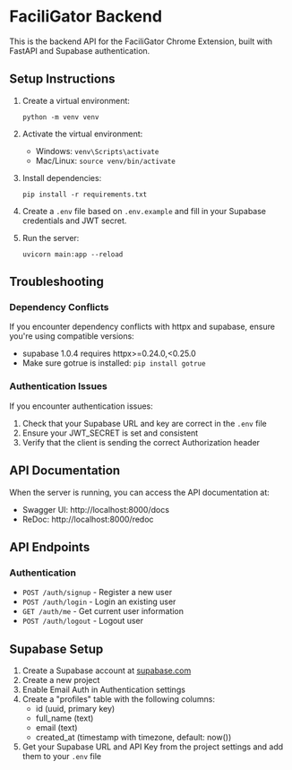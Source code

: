 # FaciliGator Backend

This is the backend API for the FaciliGator Chrome Extension, built with FastAPI and Supabase authentication.

## Setup Instructions

1. Create a virtual environment:
   ```
   python -m venv venv
   ```

2. Activate the virtual environment:
   - Windows: `venv\Scripts\activate`
   - Mac/Linux: `source venv/bin/activate`

3. Install dependencies:
   ```
   pip install -r requirements.txt
   ```

4. Create a `.env` file based on `.env.example` and fill in your Supabase credentials and JWT secret.

5. Run the server:
   ```
   uvicorn main:app --reload
   ```

## Troubleshooting

### Dependency Conflicts

If you encounter dependency conflicts with httpx and supabase, ensure you're using compatible versions:
- supabase 1.0.4 requires httpx>=0.24.0,<0.25.0
- Make sure gotrue is installed: `pip install gotrue`

### Authentication Issues

If you encounter authentication issues:
1. Check that your Supabase URL and key are correct in the `.env` file
2. Ensure your JWT_SECRET is set and consistent
3. Verify that the client is sending the correct Authorization header

## API Documentation

When the server is running, you can access the API documentation at:
- Swagger UI: http://localhost:8000/docs
- ReDoc: http://localhost:8000/redoc

## API Endpoints

### Authentication

- `POST /auth/signup` - Register a new user
- `POST /auth/login` - Login an existing user
- `GET /auth/me` - Get current user information
- `POST /auth/logout` - Logout user

## Supabase Setup

1. Create a Supabase account at [supabase.com](https://supabase.com)
2. Create a new project
3. Enable Email Auth in Authentication settings
4. Create a "profiles" table with the following columns:
   - id (uuid, primary key)
   - full_name (text)
   - email (text)
   - created_at (timestamp with timezone, default: now())
5. Get your Supabase URL and API Key from the project settings and add them to your `.env` file 